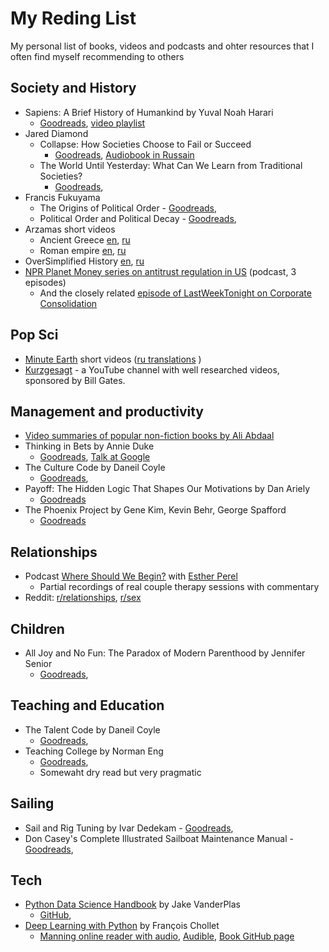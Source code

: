 # My Reding List
My personal list of books, videos and podcasts and ohter resources that I often find myself recommending to others


## Society and History
 - Sapiens: A Brief History of Humankind by Yuval Noah Harari
   - [Goodreads](https://www.goodreads.com/book/show/23692271-sapiens), [video playlist](https://www.youtube.com/watch?v=xQ4eg7Zj5OY&list=PLE-kxvSEhkzDEmLQx3RE09aKO4WS-M84t&index=4)
 - Jared Diamond
   - Collapse: How Societies Choose to Fail or Succeed
     - [Goodreads](https://www.goodreads.com/book/show/475.Collapse), [Audiobook in Russain](https://www.litres.ru/dzhared-m-daymond/kollaps-pochemu-odni-obschestva-prihodyat-k-procvetaniu-a-drugie-k-gibeli-22166043/)
   - The World Until Yesterday: What Can We Learn from Traditional Societies? 
     - [Goodreads](https://www.goodreads.com/book/show/15766601-the-world-until-yesterday), 
 - Francis Fukuyama
   - The Origins of Political Order - [Goodreads](https://www.goodreads.com/book/show/9704856-the-origins-of-political-order), 
   - Political Order and Political Decay - [Goodreads](https://www.goodreads.com/book/show/20575435-political-order-and-political-decay), 
 - Arzamas short videos
   - Ancient Greece [en](https://www.youtube.com/watch?v=gFRxmi4uCGo), [ru](https://www.youtube.com/watch?v=LJdhEpJ03Ug)
   - Roman empire [en](https://www.youtube.com/watch?v=46ZXl-V4qwY&t=74s), [ru](https://www.youtube.com/watch?v=LqB2pZXEfO4)
 - OverSimplified History [en](https://www.youtube.com/watch?v=dHSQAEam2yc&list=PLQw_XrMliWVYSc66IpEnrr1MxCxy0H1SH), [ru](https://www.youtube.com/watch?v=b4PaJoT0Vrk&list=PLXqw_bOXdl5Va11yj3LHzI7WpakXbo05I)
 - [NPR Planet Money series on antitrust regulation in US](https://www.npr.org/sections/money/2019/03/20/704426033/antitrust-in-america) (podcast, 3 episodes)
    - And the closely related [episode of LastWeekTonight on Corporate Consolidation](https://www.youtube.com/watch?v=00wQYmvfhn4)

## Pop Sci
 - [Minute Earth](https://www.youtube.com/c/minuteearth/featured) short videos ([ru translations](https://www.youtube.com/channel/UCgzrbDysFjurki-QR3YLKzg) )
 - [Kurzgesagt](https://www.youtube.com/user/Kurzgesagt) - a YouTube channel with well researched videos, sponsored by Bill Gates.

## Management and productivity
  - [Video summaries of popular non-fiction books by Ali Abdaal](https://www.youtube.com/channel/UCoOae5nYA7VqaXzerajD0lg)  
  - Thinking in Bets by Annie Duke
    - [Goodreads](https://www.goodreads.com/book/show/35957157-thinking-in-bets), [Talk at Google](https://www.youtube.com/watch?v=uYNsSeYjkp4)
  - The Culture Code by Daneil Coyle
    - [Goodreads](https://www.goodreads.com/book/show/33517721-the-culture-code), 
  - Payoff: The Hidden Logic That Shapes Our Motivations by Dan Ariely
    - [Goodreads](https://www.goodreads.com/book/show/29430779-payoff)
  - The Phoenix Project by Gene Kim, Kevin Behr, George Spafford
    - [Goodreads](https://www.goodreads.com/book/show/17255186-the-phoenix-project)

## Relationships
 - Podcast [Where Should We Begin?](https://www.estherperel.com/podcast) with [Esther Perel](https://en.wikipedia.org/wiki/Esther_Perel)
   - Partial recordings of real couple therapy sessions with commentary
 - Reddit: [r/relationships](https://www.reddit.com/r/relationships), [r/sex](https://www.reddit.com/r/sex)

## Children
 - All Joy and No Fun: The Paradox of Modern Parenthood by Jennifer Senior
   - [Goodreads](https://www.goodreads.com/book/show/17383921-all-joy-and-no-fun), 

## Teaching and Education
 - The Talent Code by Daneil Coyle
   - [Goodreads](https://www.goodreads.com/book/show/5771014-the-talent-code), 
 - Teaching College by Norman Eng
   - [Goodreads](https://www.goodreads.com/book/show/33948880-teaching-college), 
   - Somewaht dry read but very pragmatic

## Sailing
 - Sail and Rig Tuning by Ivar Dedekam - [Goodreads](https://www.goodreads.com/book/show/927889.Sail_and_Rig_Tuning), 
 - Don Casey's Complete Illustrated Sailboat Maintenance Manual - [Goodreads](https://www.goodreads.com/book/show/1443179.Don_Casey_s_Complete_Illustrated_Sailboat_Maintenance_Manual), 

## Tech
  - [Python Data Science Handbook](https://jakevdp.github.io/PythonDataScienceHandbook/) by Jake VanderPlas
    - [GitHub](https://github.com/jakevdp/PythonDataScienceHandbook), 
  - [Deep Learning with Python](https://www.manning.com/books/deep-learning-with-python) by François Chollet
    - [Manning online reader with audio](https://livebook.manning.com/#!/book/deep-learning-with-python/chapter-1/), [Audible](https://www.audible.com/pd/Deep-Learning-with-Python-Audiobook/B07H5TZ6KN), [Book GitHub page](https://github.com/fchollet/deep-learning-with-python-notebooks)
  
